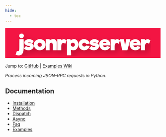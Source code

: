 ```yaml
---
hide:
  - toc
---
```


<style>
.md-content__inner h1:first-of-type {
  display: none;
}
</style>

![jsonrpcserver](images/logo.png)

Jump to:
[GitHub](https://github.com/explodinglabs/jsonrpcserver) | [Examples Wiki](https://github.com/explodinglabs/jsonrpcserver/wiki)

_Process incoming JSON-RPC requests in Python._

## Documentation

- [Installation](installation.md)
- [Methods](methods.md)
- [Dispatch](dispatch.md)
- [Async](async.md)
- [Faq](faq.md)
- [Examples](examples.md)
